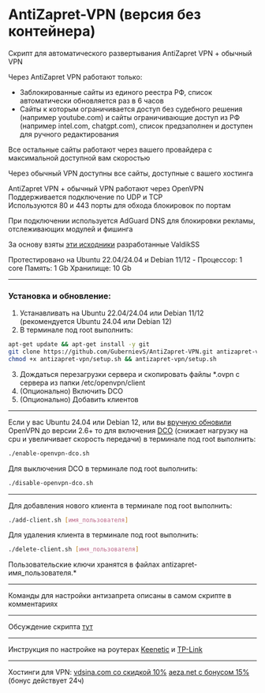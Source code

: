 # AntiZapret-VPN (версия без контейнера)

Скрипт для автоматического развертывания AntiZapret VPN + обычный VPN

Через AntiZapret VPN работают только:
- Заблокированные сайты из единого реестра РФ, список автоматически обновляется раз в 6 часов
- Сайты к которым ограничивается доступ без судебного решения (например youtube.com) и сайты ограничивающие доступ из РФ (например intel.com, chatgpt.com), список предзаполнен и доступен для ручного редактирования

Все остальные сайты работают через вашего провайдера с максимальной доступной вам скоростью

Через обычный VPN доступны все сайты, доступные с вашего хостинга

AntiZapret VPN + обычный VPN работают через OpenVPN\
Поддерживается подключение по UDP и TCP\
Используются 80 и 443 порты для обхода блокировок по портам

При подключении используется AdGuard DNS для блокировки рекламы, отслеживающих модулей и фишинга

За основу взяты [эти исходники](https://bitbucket.org/anticensority/antizapret-vpn-container/src/master) разработанные ValdikSS

Протестировано на Ubuntu 22.04/24.04 и Debian 11/12 - Процессор: 1 core Память: 1 Gb Хранилище: 10 Gb
***
### Установка и обновление:
1. Устанавливать на Ubuntu 22.04/24.04 или Debian 11/12 (рекомендуется Ubuntu 24.04 или Debian 12)
2. В терминале под root выполнить:
```sh
apt-get update && apt-get install -y git
git clone https://github.com/GubernievS/AntiZapret-VPN.git antizapret-vpn
chmod +x antizapret-vpn/setup.sh && antizapret-vpn/setup.sh
```
3. Дождаться перезагрузки сервера и скопировать файлы *.ovpn с сервера из папки /etc/openvpn/client
4. (Опционально) Включить DCO
5. (Опционально) Добавить клиентов
***
Если у вас Ubuntu 24.04 или Debian 12, или вы [вручную обновили](https://community.openvpn.net/openvpn/wiki/OpenvpnSoftwareRepos) OpenVPN до версии 2.6+ то для включения [DCO](https://community.openvpn.net/openvpn/wiki/DataChannelOffload) (снижает нагрузку на cpu и увеличивает скорость передачи) в терминале под root выполнить: 
```sh
./enable-openvpn-dco.sh
```
Для выключения DCO в терминале под root выполнить:
```sh
./disable-openvpn-dco.sh
```
***
Для добавления нового клиента в терминале под root выполнить:
```sh
./add-client.sh [имя_пользователя]
```
Для удаления клиента в терминале под root выполнить:
```sh
./delete-client.sh [имя_пользователя]
```
Пользовательские ключи хранятся в файлах antizapret-имя_пользователя.*
***
Команды для настройки антизапрета описаны в самом скрипте в комментариях
***
Обсуждение скрипта [тут](https://ntc.party/t/скрипт-для-автоматического-развертывания-antizapret-vpn-новая-версия-без-контейнера-youtube/9270)
***
Инструкция по настройке на роутерах [Keenetic](./Keenetic.md) и [TP-Link](./TP-Link.md)
***
Хостинги для VPN: [vdsina.com со скидкой 10%](https://www.vdsina.com/?partner=9br77jaat2) [aeza.net с бонусом 15%](https://aeza.net/?ref=529527) (бонус действует 24ч)

